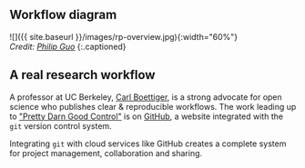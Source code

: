 ---
---

## Workflow diagram

![]({{ site.baseurl }}/images/rp-overview.jpg){:width="60%"}  
*Credit: [Philip Guo](http://cacm.acm.org/blogs/blog-cacm/169199-data-science-workflow-overview-and-challenges)*
{:.captioned}

<!--split-->

## A real research workflow

A professor at UC Berkeley, [Carl Boettiger](http://www.carlboettiger.info), is a strong advocate for open science who publishes clear & reproducible workflows. The work leading up to ["Pretty Darn Good Control"](http://github.com/cboettig/pdg_control) is on [GitHub](http://github.com), a website integrated with the `git` version control system.

Integrating `git` with cloud services like GitHub creates a complete system for project management, collaboration and sharing.

